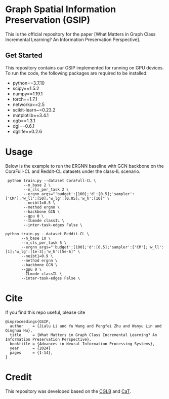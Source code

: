# Graph Spatial Information Preservation (GSIP)
This is the official repository for the paper [What Matters in Graph Class Incremental Learning? An Information Preservation Perspective].

 

 ## Get Started
 
 This repository contains our GSIP implemented for running on GPU devices. To run the code, the following packages are required to be installed:
 
* python==3.7.10
* scipy==1.5.2
* numpy==1.19.1
* torch==1.7.1
* networkx==2.5
* scikit-learn~=0.23.2
* matplotlib==3.4.1
* ogb==1.3.1
* dgl==0.6.1
* dgllife==0.2.6



# Usage

Below is the example to run the ERGNN baseline with GCN backbone on the CoraFull-CL and Reddit-CL datasets under the class-IL scenario. 
 
```
 python train.py --dataset CoraFull-CL \
        --n_base 2 \ 
        --n_cls_per_task 2 \ 
        --ergnn_args="'budget':[100];'d':[0.5];'sampler':['CM'];'w_ll':[50];'w_lg':[0.05];'w_h':[10]" \
        --neibt1=0.5 \ 
        --method ergnn \
        --backbone GCN \
        --gpu 0 \
        --ILmode classIL \
        --inter-task-edges False \
 ```
 ```
 python train.py --dataset Reddit-CL \
        --n_base 10 \ 
        --n_cls_per_task 5 \ 
        --ergnn_args="'budget':[100];'d':[0.5];'sampler':['CM'];'w_ll':[1];'w_lg':[1e-3];'w_h':[5e-6]" \
        --neibt1=0.9 \ 
        --method ergnn \
        --backbone GCN \
        --gpu 0 \
        --ILmode classIL \
        --inter-task-edges False \
 ```



# Cite
If you find this repo useful, please cite

```
@inproceedings{GSIP,
  author    = {Jialu Li and Yu Wang and Pengfei Zhu and Wanyu Lin and Qinghua Hu},
  title     = {What Matters in Graph Class Incremental Learning? An Information Preservation Perspective},
  booktitle = {Advances in Neural Information Processing Systems},
  year      = {2024}
  pages     = {1-14},
}
```

# Credit
This repository was developed based on the [CGLB](https://github.com/QueuQ/CGLB) and [CaT](https://github.com/superallen13/CaT-CGL).
 
 

